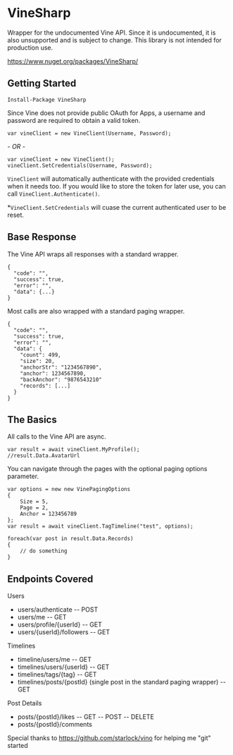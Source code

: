 VineSharp
=========

Wrapper for the undocumented Vine API. Since it is undocumented, it is also unsupported and is subject to change. This library is not intended for production use.

https://www.nuget.org/packages/VineSharp/


Getting Started
---------------

    Install-Package VineSharp

Since Vine does not provide public OAuth for Apps, a username and password are required to obtain a valid token.

    var vineClient = new VineClient(Username, Password);
    
*- OR -*

    var vineClient = new VineClient();
    vineClient.SetCredentials(Username, Password);

``VineClient`` will automatically authenticate with the provided credentials when it needs too. If you would like to store the token for later use, you can call ``VineClient.Authenticate()``.

*``VineClient.SetCredentials`` will cuase the current authenticated user to be reset.

Base Response
-------------
The Vine API wraps all responses with a standard wrapper.

```
{
  "code": "",
  "success": true,
  "error": "",
  "data": {...}
}
```

Most calls are also wrapped with a standard paging wrapper.

```
{
  "code": "",
  "success": true,
  "error": "",
  "data": {
    "count": 499,
    "size": 20,
    "anchorStr": "1234567890",
    "anchor": 1234567890,
    "backAnchor": "9876543210"
    "records": [...]
  }
}
```

The Basics
----------
All calls to the Vine API are async.

```
var result = await vineClient.MyProfile();
//result.Data.AvatarUrl
```

You can navigate through the pages with the optional paging options parameter.

```    
var options = new new VinePagingOptions
{
    Size = 5,
    Page = 2,
    Anchor = 123456789
};
var result = await vineClient.TagTimeline("test", options);

foreach(var post in result.Data.Records)
{
    // do something
}
```

Endpoints Covered
------------------

Users
 - users/authenticate
 -- POST
 - users/me
 -- GET
 - users/profile/{userId}
 -- GET
 - users/{userId}/followers
 -- GET

Timelines
 - timeline/users/me
 -- GET
 - timelines/users/{userId}
 -- GET
 - timelines/tags/{tag}
 -- GET
 - timelines/posts/{postId} (single post in the standard paging wrapper)
 -- GET

Post Details
 - posts/{postId}/likes
 -- GET
 -- POST
 -- DELETE
 - posts/{postId}/comments


Special thanks to https://github.com/starlock/vino for helping me "git" started
